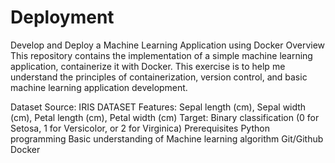 # Deployment
Develop and Deploy a Machine Learning Application using Docker
Overview
This repository contains the implementation of a simple machine learning application, containerize it with Docker. This exercise is to help me understand the principles of containerization, version control, and basic machine learning application development.

Dataset
Source: IRIS DATASET
Features: Sepal length (cm), Sepal width (cm), Petal length (cm), Petal width (cm)
Target: Binary classification (0 for Setosa, 1 for Versicolor, or 2 for Virginica)
Prerequisites
Python programming
Basic understanding of Machine learning algorithm
Git/Github
Docker
